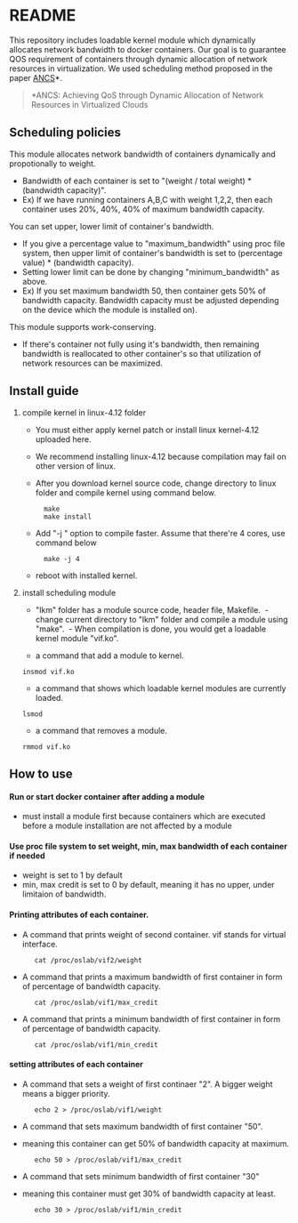 # README

This repository includes loadable kernel module which dynamically allocates network bandwidth to docker containers. Our goal is to guarantee QOS requirement of containers through dynamic allocation of network resources in virtualization. We used scheduling method proposed in the paper [ANCS](https://www.hindawi.com/journals/sp/2016/4708195/abs/)*. 

> *ANCS: Achieving QoS through Dynamic Allocation of Network Resources in Virtualized Clouds




## Scheduling policies

This module allocates network bandwidth of containers dynamically and propotionally to weight. 
   - Bandwidth of each container is set to "(weight / total weight) * (bandwidth capacity)".
   - Ex) If we have running containers A,B,C with weight 1,2,2, then each container uses 20%, 40%, 40% of maximum bandwidth capacity.


You can set upper, lower limit of container's bandwidth.
   - If you give a percentage value to "maximum_bandwidth" using proc file system, then upper limit of container's bandwidth is set to (percentage value) * (bandwidth capacity).
   - Setting lower limit can be done by changing "minimum_bandwidth" as above.
   - Ex) If you set maximum bandwidth 50, then container gets 50% of bandwidth capacity. Bandwidth capacity must be adjusted depending on the device which the module is installed on).


This module supports work-conserving.
   - If there's container not fully using it's bandwidth, then remaining bandwidth is reallocated to other container's so that utilization of network resources can be maximized.





## Install guide

1. compile kernel in linux-4.12 folder
   
	- You must either apply kernel patch or install linux kernel-4.12 uploaded here. 
   	- We recommend installing linux-4.12 because compilation may fail on other version of linux.
   	- After you download kernel source code, change directory to linux folder and compile kernel using command below.
  
  			make
			make install

	
	- Add "-j <number of cores>" option to compile faster. Assume that there're 4 cores, use command below

			make -j 4


	- reboot with installed kernel.





2. install scheduling module 
   
   - "lkm" folder has a module source code, header file, Makefile.
   - change current directory to "lkm" folder and compile a module using "make". 
   - When compilation is done, you would get a loadable kernel module "vif.ko".
   
   - a command that add a module to kernel.
	```
	insmod vif.ko
	```

   - a command that shows which loadable kernel modules are currently loaded.
	```
	lsmod
	```
	
   - a command that removes a module.
	```
	rmmod vif.ko
	```

## How to use 

#### Run or start docker container after adding a module
   - must install a module first because containers which are executed before a module installation are not affected by a module


#### Use proc file system to set weight, min, max bandwidth of each container if needed
   - weight is set to 1 by default
   - min, max credit is set to 0 by default, meaning it has no upper, under limitaion of bandwidth.
    
  
#### Printing attributes of each container.
  
   - A command that prints weight of second container. vif stands for virtual interface.

			cat /proc/oslab/vif2/weight		
	
   - A command that prints a maximum bandwidth of first container in form of  percentage of bandwidth capacity.

			cat /proc/oslab/vif1/max_credit		
	
   - A command that prints a minimum bandwidth of first container in form of  percentage of bandwidth capacity.
	
			cat /proc/oslab/vif1/min_credit		
	
	
	
#### setting attributes of each container
	
   - A command that sets a weight of first continaer "2". A bigger weight means a bigger priority.
	
			echo 2 > /proc/oslab/vif1/weight	
	
	
   - A command that sets maximum bandwidth of first container "50". 
   - meaning this container can get 50% of bandwidth capacity at maximum.
	
			echo 50 > /proc/oslab/vif1/max_credit 	
	
   - A command that sets minimum bandwidth of first container "30"
   - meaning this container must get 30% of bandwidth capacity at least.
	
			echo 30 > /proc/oslab/vif1/min_credit
	
